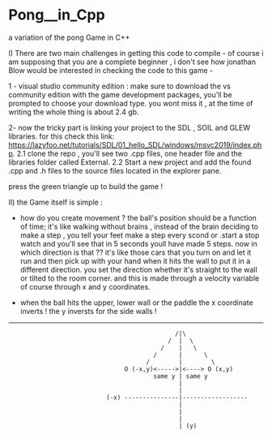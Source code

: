 # Pong__in_Cpp
a variation of the pong Game  in C++ 

I) There are two main challenges in getting this code to compile - of course i am supposing that you are a complete beginner , i don't see how jonathan Blow would be interested in checking the code to this game - 

1 - visual studio community edition : make sure to download the vs community edition with the game development packages, you'll be prompted to choose your download type. you wont miss it , at the time of writing the whole thing is about 2.4 gb.

2- now the tricky part is linking your project to the SDL , SOIL and GLEW libraries. for this check this link: 
https://lazyfoo.net/tutorials/SDL/01_hello_SDL/windows/msvc2019/index.php. 
2.1 clone the repo ,  you'll see two .cpp files, one header file and the libraries folder called External.
2.2 Start a new project and add the found .cpp and .h files to the source files located in the explorer pane.

press the green triangle up to build the game !  

II) the Game itself is simple :
- how do you create movement ? the ball's position should be a function of time;  it's like walking without brains , instead of the brain deciding to make a step  , you tell your feet make a step every scond or .start a stop watch and you'll see that in 5 seconds youll have made 5 steps. now in which direction is that ?? it's like those cars that you turn on and let it run and then pick up with your hand when it hits the wall to put it in a different direction. you set the direction whether it's straight to the wall or tilted to the room corner. and this is made through a velocity variable of course through x and y coordinates.
    
- when the ball hits the upper, lower wall or the paddle the x coordinate inverts ! the y inversts for the side walls ! 
_____________________________________________________________________________________________________________________________________________________________________________________
                                                  /|\
                                                /  |  \
                                              /    |   \
                                            /      |      \ 
                                          /        |        \
                                    O (-x,y)<----->|<----> O (x,y)
                                            same y | same y
                                                   |  
                                                   |
                               (-x) ---------------|------------------
                                                   | 
                                                   |
                                                   |
                                                   | (y) 
